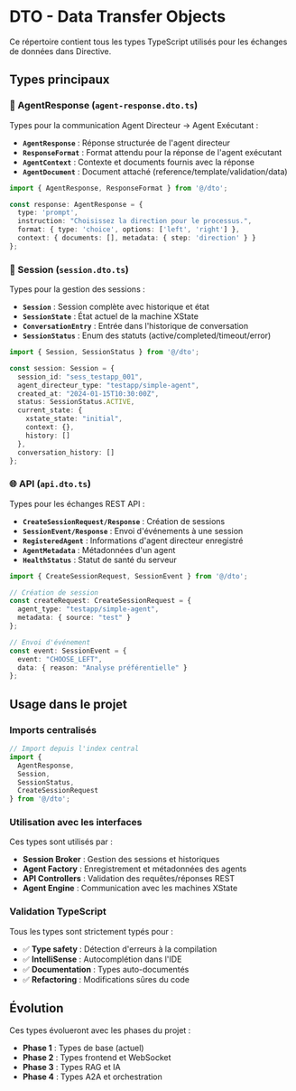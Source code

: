# DTO - Data Transfer Objects

Ce répertoire contient tous les types TypeScript utilisés pour les échanges de données dans Directive.

## Types principaux

### 📝 AgentResponse (`agent-response.dto.ts`)

Types pour la communication Agent Directeur → Agent Exécutant :

- **`AgentResponse`** : Réponse structurée de l'agent directeur
- **`ResponseFormat`** : Format attendu pour la réponse de l'agent exécutant
- **`AgentContext`** : Contexte et documents fournis avec la réponse
- **`AgentDocument`** : Document attaché (reference/template/validation/data)

```typescript
import { AgentResponse, ResponseFormat } from '@/dto';

const response: AgentResponse = {
  type: 'prompt',
  instruction: "Choisissez la direction pour le processus.",
  format: { type: 'choice', options: ['left', 'right'] },
  context: { documents: [], metadata: { step: 'direction' } }
};
```

### 🎯 Session (`session.dto.ts`)

Types pour la gestion des sessions :

- **`Session`** : Session complète avec historique et état
- **`SessionState`** : État actuel de la machine XState
- **`ConversationEntry`** : Entrée dans l'historique de conversation
- **`SessionStatus`** : Enum des statuts (active/completed/timeout/error)

```typescript
import { Session, SessionStatus } from '@/dto';

const session: Session = {
  session_id: "sess_testapp_001",
  agent_directeur_type: "testapp/simple-agent",
  created_at: "2024-01-15T10:30:00Z",
  status: SessionStatus.ACTIVE,
  current_state: {
    xstate_state: "initial",
    context: {},
    history: []
  },
  conversation_history: []
};
```

### 🌐 API (`api.dto.ts`)

Types pour les échanges REST API :

- **`CreateSessionRequest/Response`** : Création de sessions
- **`SessionEvent/Response`** : Envoi d'événements à une session
- **`RegisteredAgent`** : Informations d'agent directeur enregistré
- **`AgentMetadata`** : Métadonnées d'un agent
- **`HealthStatus`** : Statut de santé du serveur

```typescript
import { CreateSessionRequest, SessionEvent } from '@/dto';

// Création de session
const createRequest: CreateSessionRequest = {
  agent_type: "testapp/simple-agent",
  metadata: { source: "test" }
};

// Envoi d'événement
const event: SessionEvent = {
  event: "CHOOSE_LEFT",
  data: { reason: "Analyse préférentielle" }
};
```

## Usage dans le projet

### Imports centralisés

```typescript
// Import depuis l'index central
import { 
  AgentResponse, 
  Session, 
  SessionStatus,
  CreateSessionRequest 
} from '@/dto';
```

### Utilisation avec les interfaces

Ces types sont utilisés par :
- **Session Broker** : Gestion des sessions et historiques
- **Agent Factory** : Enregistrement et métadonnées des agents
- **API Controllers** : Validation des requêtes/réponses REST
- **Agent Engine** : Communication avec les machines XState

### Validation TypeScript

Tous les types sont strictement typés pour :
- ✅ **Type safety** : Détection d'erreurs à la compilation
- ✅ **IntelliSense** : Autocomplétion dans l'IDE
- ✅ **Documentation** : Types auto-documentés
- ✅ **Refactoring** : Modifications sûres du code

## Évolution

Ces types évolueront avec les phases du projet :
- **Phase 1** : Types de base (actuel)
- **Phase 2** : Types frontend et WebSocket
- **Phase 3** : Types RAG et IA
- **Phase 4** : Types A2A et orchestration 